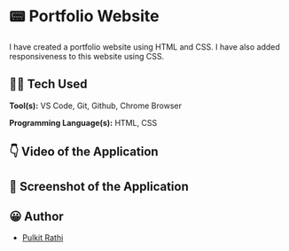 # 📟 Portfolio Website

I have created a portfolio website using HTML and CSS. I have also added responsiveness to this website using CSS. 
## 👨‍💻 Tech Used 

**Tool(s):**  VS Code, Git, Github, Chrome Browser

**Programming Language(s):** HTML, CSS

## 👇 Video of the Application


## 📸 Screenshot of the Application


## 😀 Author

- [Pulkit Rathi](https://github.com/prathi736)
